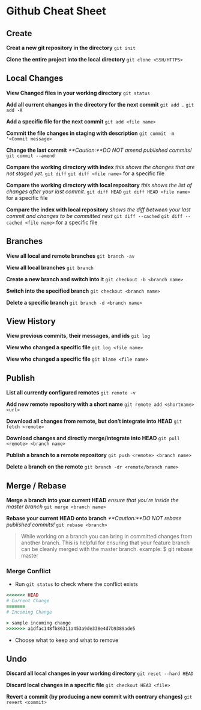 # Github Cheat Sheet

## Create
**Creat a new git repository in the directory**
`git init`

**Clone the entire project into the local directory**
`git clone <SSH/HTTPS>`

## Local Changes
**View Changed files in your working directory**
`git status`

**Add all current changes in the directory for the next commit**
`git add .`
`git add -A`

**Add a specific file for the next commit**
`git add <file name>`

**Commit the file changes in staging with description**
`git commit -m '<Commit message>`

**Change the last commit**
_**Caution:**DO NOT amend published commits!_
`git commit --amend`

**Compare the working directory with index**
_this shows the changes that are not staged yet._
`git diff`
`git diff <file name>` for a specific file

**Compare the working directory with local repository**
_this shows the list of changes after your last commit._
`git diff HEAD`
`git diff HEAD <file name>` for a specific file

**Compare the index with local repository**
_shows the diff between your last commit and changes to be committed next_
`git diff --cached`
`git diff --cached <file name>` for a specific file

## Branches
**View all local and remote branches**
`git branch -av`

**View all local branches**
`git branch`

**Create a new branch and switch into it**
`git checkout -b <branch name>`

**Switch into the specified branch**
`git checkout <branch name>`

**Delete a specific branch**
`git branch -d <branch name>`

## View History
**View previous commits, their messages, and ids**
`git log`

**View who changed a specific file**
`git log <file name>`

**View who changed a specific file**
`git blame <file name>`

## Publish
**List all currently configured remotes**
`git remote -v`

**Add new remote repository with a short name**
`git remote add <shortname> <url>`

**Download all changes from remote, but don‘t integrate into HEAD**
`git fetch <remote>`

**Download changes and directly merge/integrate into HEAD**
`git pull <remote> <branch name>`

**Publish a branch to a remote repository**
`git push <remote> <branch name>`

**Delete a branch on the remote**
`git branch -dr <remote/branch name>`

## Merge / Rebase
**Merge a branch into your current HEAD**
_ensure that you're inside the master branch_
`git merge <branch name>`

**Rebase your current HEAD onto branch**
_**Caution:**DO NOT rebase published commits!_
`git rebase <branch>`

> While working on a branch you can bring in committed changes from another branch.
> This is helpful for ensuring that your feature branch can be cleanly merged with the master branch.
> example: $ git rebase master

### Merge Conflict
* Run `git status` to check where the conflict exists

```ruby
<<<<<<< HEAD
# Current Change
=======
# Incoming Change

> sample incoming change
>>>>>>> a1dfac148fb86311a453a9de338e4d7b9389ade5
```

* Choose what to keep and what to remove

## Undo
**Discard all local changes in your working directory**
`git reset --hard HEAD`

**Discard local changes in a specific file**
`git checkout HEAD <file>`

**Revert a commit (by producing a new commit with contrary changes)**
`git revert <commit>`